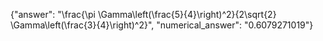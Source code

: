 {"answer": "\\frac{\\pi \\Gamma\\left(\\frac{5}{4}\\right)^2}{2\\sqrt{2} \\Gamma\\left(\\frac{3}{4}\\right)^2}", "numerical_answer": "0.6079271019"}